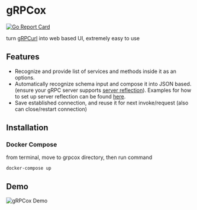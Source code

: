 # gRPCox
[![Go Report Card](https://goreportcard.com/badge/github.com/gusaul/grpcox)](https://goreportcard.com/report/github.com/gusaul/grpcox)

turn [gRPCurl](https://github.com/fullstorydev/grpcurl) into web based UI, extremely easy to use

## Features
- Recognize and provide list of services and methods inside it as an options.
- Automatically recognize schema input and compose it into JSON based. (ensure your gRPC server supports [server reflection](https://github.com/grpc/grpc/blob/master/src/proto/grpc/reflection/v1alpha/reflection.proto)). Examples for how to set up server reflection can be found [here](https://github.com/grpc/grpc/blob/master/doc/server-reflection.md#known-implementations).
- Save established connection, and reuse it for next invoke/request (also can close/restart connection)

## Installation
### Docker Compose
from terminal, move to grpcox directory, then run command
```shell
docker-compose up
```

## Demo
![gRPCox Demo](https://raw.githubusercontent.com/gusaul/grpcox/master/index/img/demogrpcox.gif)

